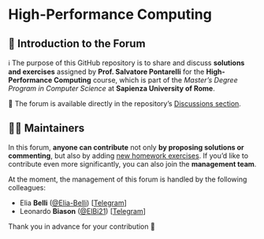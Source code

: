 # High-Performance Computing

## 👋 Introduction to the Forum

ℹ️ The purpose of this GitHub repository is to share and discuss **solutions and exercises** assigned by **Prof. Salvatore Pontarelli** for the **High-Performance Computing** course, which is part of the *Master’s Degree Program in Computer Science* at **Sapienza University of Rome**.

💬 The forum is available directly in the repository’s [Discussions section](https://github.com/sapienzastudentsnetwork/cryptography/discussions).

## 👷‍♀️ Maintainers

In this forum, **anyone can contribute** not only **by proposing solutions or commenting**, but also by adding [new homework exercises](https://github.com/sapienzastudentsnetwork/cryptography/discussions/new?category=exercises). If you’d like to contribute even more significantly, you can also join the **management team**.

At the moment, the management of this forum is handled by the following colleagues:
- Elia **Belli** ([@Elia-Belli](https://github.com/Elia-Belli)) [[Telegram](https://telegram.me/elia_belli_02)]
- Leonardo **Biason** ([@ElBi21](https://github.com/ElBi21)) [[Telegram](https://telegram.me/ElBi21)]

Thank you in advance for your contribution 🙌
